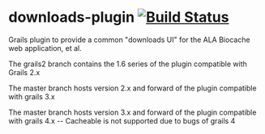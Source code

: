 # downloads-plugin  [![Build Status](https://travis-ci.org/AtlasOfLivingAustralia/downloads-plugin.svg?branch=master)](https://travis-ci.org/AtlasOfLivingAustralia/downloads-plugin)
Grails plugin to provide a common "downloads UI" for the ALA Biocache web application, et al.

The grails2 branch contains the 1.6 series of the plugin compatible with Grails 2.x

The master branch hosts version 2.x and forward of the plugin compatible with grails 3.x

The master branch hosts version 3.x and forward of the plugin compatible with grails 4.x
 -- Cacheable is not supported due to bugs of grails 4